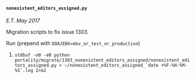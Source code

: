 #### ```nonexistent_editors_assigned.py```
*E.T. May 2017*

Migration scripts to fix issue 1303.

Run (prepend with `DOAJENV=dev_or_test_or_production`)

1. ```stdbuf -o0 -e0 python portality/migrate/1303_nonexistent_editors_assigned/nonexistent_editors_assigned.py > ~/nonexistent_editors_assigned_`date +%F-%H-%M-%S`.log 2>&1```
